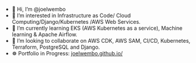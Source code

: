 - 👋 Hi, I’m @joelwembo
- 👀 I’m interested in Infrastructure as Code/ Cloud Computing/Django/Kubernetes /AWS Web Services.
- 🌱 I’m currently learning EKS (AWS Kubernetes as a service), Machine learning & Apache Airflow.
- 💞️ I’m looking to collaborate on AWS CDK, AWS SAM, CI/CD, Kubernetes, Terraform, PostgreSQL and Django.
- ☸️ Portfolio in Progress: [joelwembo.github.io/
](https://joelwembo.github.io/about.html)

<!---
joelwembo/joelwembo I'm Joel Wembo Cloud solutions architect consultant. I specialize in building applications for financial services,
IT, and network using AWS, Kubernetes, Docker, Python, Django, Terraform, SQL, Jenkins and NodeJS. 
I have achieved work in mobile apps, API Integration, ETL pipelines, CI/CD and cloud solutions architectures.
--->
